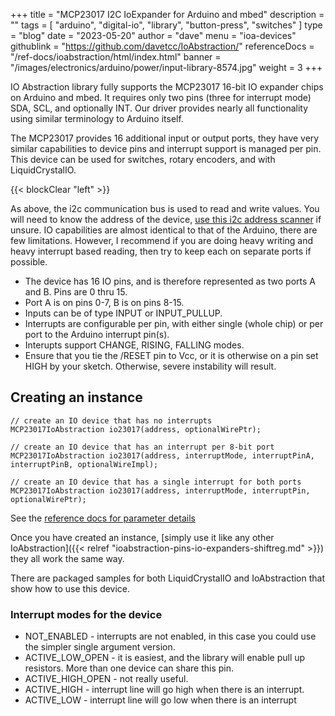 +++
title = "MCP23017 I2C IoExpander for Arduino and mbed"
description = ""
tags = [ "arduino", "digital-io", "library", "button-press", "switches" ]
type = "blog"
date = "2023-05-20"
author =  "dave"
menu = "ioa-devices"
githublink = "https://github.com/davetcc/IoAbstraction/"
referenceDocs = "/ref-docs/ioabstraction/html/index.html"
banner = "/images/electronics/arduino/power/input-library-8574.jpg"
weight = 3
+++

IO Abstraction library fully supports the MCP23017 16-bit IO expander chips on Arduino and mbed. It requires only two pins (three for interrupt mode) SDA, SCL, and optionally INT. Our driver provides nearly all functionality using similar terminology to Arduino itself.

The MCP23017 provides 16 additional input or output ports, they have very similar capabilities to device pins and interrupt support is managed per pin. This device can be used for switches, rotary encoders, and with LiquidCrystalIO.

{{< blockClear "left" >}}

As above, the i2c communication bus is used to read and write values. You will need to know the address of the device, [use this i2c address scanner](https://playground.arduino.cc/Main/I2cScanner) if unsure. IO capabilities are almost identical to that of the Arduino, there are few limitations. However, I recommend if you are doing heavy writing and heavy interrupt based reading, then try to keep each on separate ports if possible.

* The device has 16 IO pins, and is therefore represented as two ports A and B. Pins are 0 thru 15.
* Port A is on pins 0-7, B is on pins 8-15.
* Inputs can be of type INPUT or INPUT_PULLUP.
* Interrupts are configurable per pin, with either single (whole chip) or per port to the Arduino interrupt pin(s).
* Interupts support CHANGE, RISING, FALLING modes.
* Ensure that you tie the /RESET pin to Vcc, or it is otherwise on a pin set HIGH by your sketch. Otherwise, severe instability will result.

## Creating an instance

    // create an IO device that has no interrupts
    MCP23017IoAbstraction io23017(address, optionalWirePtr);

    // create an IO device that has an interrupt per 8-bit port 
    MCP23017IoAbstraction io23017(address, interruptMode, interruptPinA, interruptPinB, optionalWireImpl);

    // create an IO device that has a single interrupt for both ports
    MCP23017IoAbstraction io23017(address, interruptMode, interruptPin, optionalWirePtr);

See the [reference docs for parameter details](https://www.thecoderscorner.com/ref-docs/ioabstraction/html/class_m_c_p23017_io_abstraction.html) 

Once you have created an instance, [simply use it like any other IoAbstraction]({{< relref "ioabstraction-pins-io-expanders-shiftreg.md" >}}) they all work the same way.

There are packaged samples for both LiquidCrystalIO and IoAbstraction that show how to use this device.

### Interrupt modes for the device

* NOT_ENABLED - interrupts are not enabled, in this case you could use the simpler single argument version.
* ACTIVE_LOW_OPEN - it is easiest, and the library will enable pull up resistors. More than one device can share this pin.
* ACTIVE_HIGH_OPEN - not really useful.
* ACTIVE_HIGH - interrupt line will go high when there is an interrupt.
* ACTIVE_LOW - interrupt line will go low when there is an interrupt